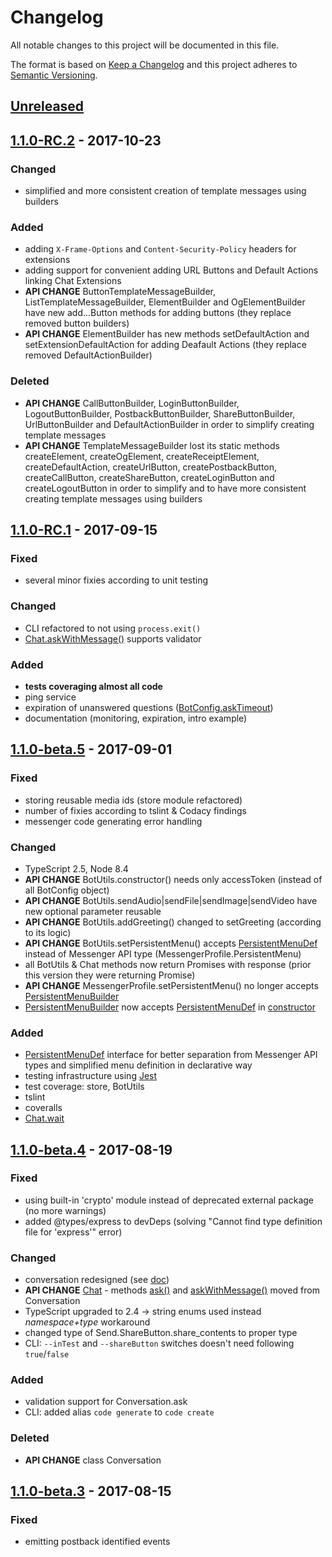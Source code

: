 # Changelog
All notable changes to this project will be documented in this file.

The format is based on [Keep a Changelog](http://keepachangelog.com/en/1.0.0/)
and this project adheres to [Semantic Versioning](http://semver.org/spec/v2.0.0.html).

## [Unreleased]

<a id="latest"></a>

## [1.1.0-RC.2] - 2017-10-23
### Changed
- simplified and more consistent creation of template messages using builders

### Added
- adding `X-Frame-Options` and `Content-Security-Policy` headers for extensions
- adding support for convenient adding URL Buttons and Default Actions linking Chat Extensions
- **API CHANGE** ButtonTemplateMessageBuilder, ListTemplateMessageBuilder, ElementBuilder and OgElementBuilder have new add...Button methods for adding buttons (they replace removed button builders)
- **API CHANGE** ElementBuilder has new methods setDefaultAction and setExtensionDefaultAction for adding Deafault Actions (they replace removed DefaultActionBuilder)

### Deleted
- **API CHANGE** CallButtonBuilder, LoginButtonBuilder, LogoutButtonBuilder, PostbackButtonBuilder, ShareButtonBuilder, UrlButtonBuilder and DefaultActionBuilder in order to simplify creating template messages
- **API CHANGE** TemplateMessageBuilder lost its static methods createElement, createOgElement, createReceiptElement, createDefaultAction, createUrlButton, createPostbackButton, createCallButton, createShareButton, createLoginButton and createLogoutButton in order to simplify and to have more consistent creating template messages using builders

## [1.1.0-RC.1] - 2017-09-15
### Fixed
- several minor fixies according to unit testing

### Changed
- CLI refactored to not using `process.exit()`
- [Chat.askWithMessage()](./doc/classes/chat.md) supports validator

### Added
- **tests coveraging almost all code**
- ping service
- expiration of unanswered questions ([BotConfig.askTimeout](doc/interfaces/botconfig.md#asktimeout))
- documentation (monitoring, expiration, intro example)

## [1.1.0-beta.5] - 2017-09-01
### Fixed
- storing reusable media ids (store module refactored)
- number of fixies according to tslint & Codacy findings
- messenger code generating error handling

### Changed
- TypeScript 2.5, Node 8.4
- **API CHANGE** BotUtils.constructor() needs only accessToken (instead of all BotConfig object)
- **API CHANGE** BotUtils.sendAudio|sendFile|sendImage|sendVideo have new optional parameter reusable
- **API CHANGE** BotUtils.addGreeting() changed to setGreeting (according to its logic)
- **API CHANGE** BotUtils.setPersistentMenu() accepts [PersistentMenuDef](./doc/interfaces/persistentmenudef.md) instead of Messenger API type (MessengerProfile.PersistentMenu)
- all BotUtils & Chat methods now return Promises with response (prior this version they were returning Promise<void>)
- **API CHANGE** MessengerProfile.setPersistentMenu() no longer accepts [PersistentMenuBuilder](./doc/classes/persistentmenubuilder.md)
- [PersistentMenuBuilder](./doc/classes/persistentmenubuilder.md) now accepts [PersistentMenuDef](./doc/interfaces/persistentmenudef.md) in [constructor](./doc/classes/persistentmenubuilder.md#constructor)

### Added
- [PersistentMenuDef](./doc/interfaces/persistentmenudef.md) interface for better separation from Messenger API types and simplified menu definition in declarative way
- testing infrastructure using [Jest](https://facebook.github.io/jest/)
- test coverage: store, BotUtils
- tslint
- coveralls
- [Chat.wait](doc/classes/chat.md#wait)

## [1.1.0-beta.4] - 2017-08-19
### Fixed
- using built-in 'crypto' module instead of deprecated external package (no more warnings)
- added @types/express to devDeps (solving "Cannot find type definition file for 'express'" error)

### Changed
- conversation redesigned (see [doc](./README.md#conversation))
- **API CHANGE** [Chat](./doc/classes/chat.md) - methods [ask()](./doc/classes/chat.md#ask) and [askWithMessage()](./doc/classes/chat.md#askwithmessage) moved from Conversation
- TypeScript upgraded to 2.4 -> string enums used instead *namespace+type* workaround
- changed type of Send.ShareButton.share_contents to proper type
- CLI: `--inTest` and `--shareButton` switches doesn't need following `true`/`false`

### Added
- validation support for Conversation.ask
- CLI: added alias `code generate` to `code create`

### Deleted
- **API CHANGE** class Conversation

## [1.1.0-beta.3] - 2017-08-15
### Fixed
- emitting postback identified events

[Unreleased]: https://github.com/aiteq/messenger-bot/compare/v1.1.0-RC.2...HEAD
[1.1.0-RC.2]: https://github.com/aiteq/messenger-bot/compare/v1.1.0-RC-1...v1.1.0-RC.2
[1.1.0-RC.1]: https://github.com/aiteq/messenger-bot/compare/v1.1.0-beta.5...v1.1.0-RC.1
[1.1.0-beta.5]: https://github.com/aiteq/messenger-bot/compare/v1.1.0-beta.4...v1.1.0-beta.5
[1.1.0-beta.4]: https://github.com/aiteq/messenger-bot/compare/v1.1.0-beta.3...v1.1.0-beta.4
[1.1.0-beta.3]: https://github.com/aiteq/messenger-bot/compare/v1.1.0-beta.2...v1.1.0-beta.3
